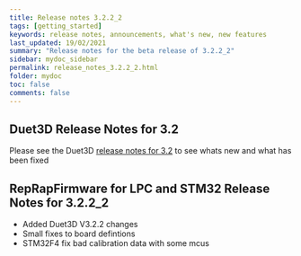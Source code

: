 ```yaml
---
title: Release notes 3.2.2_2
tags: [getting_started]
keywords: release notes, announcements, what's new, new features
last_updated: 19/02/2021
summary: "Release notes for the beta release of 3.2.2_2"
sidebar: mydoc_sidebar
permalink: release_notes_3.2.2_2.html
folder: mydoc
toc: false
comments: false
---
```


## Duet3D Release Notes for 3.2

Please see the Duet3D [release notes for 3.2](https://github.com/Duet3D/RepRapFirmware/blob/v3-dev/WHATS_NEW_RRF3.md#reprapfirmware-322) to see whats new and what has been fixed

## RepRapFirmware for LPC and STM32 Release Notes for 3.2.2_2

- Added Duet3D V3.2.2 changes
- Small fixes to board defintions
- STM32F4 fix bad calibration data with some mcus